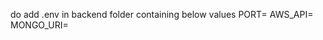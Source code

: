 do add .env in backend folder containing below values
PORT=<anyportvalue>
AWS_API=<your aws api link>
MONGO_URI=<your mongo uri>
